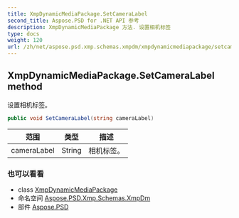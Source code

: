 ```yaml
---
title: XmpDynamicMediaPackage.SetCameraLabel
second_title: Aspose.PSD for .NET API 参考
description: XmpDynamicMediaPackage 方法. 设置相机标签
type: docs
weight: 120
url: /zh/net/aspose.psd.xmp.schemas.xmpdm/xmpdynamicmediapackage/setcameralabel/
---
```

## XmpDynamicMediaPackage.SetCameraLabel method

设置相机标签。

```csharp
public void SetCameraLabel(string cameraLabel)
```

| 范围 | 类型 | 描述 |
| --- | --- | --- |
| cameraLabel | String | 相机标签。 |

### 也可以看看

* class [XmpDynamicMediaPackage](../)
* 命名空间 [Aspose.PSD.Xmp.Schemas.XmpDm](../../xmpdynamicmediapackage/)
* 部件 [Aspose.PSD](../../../)


